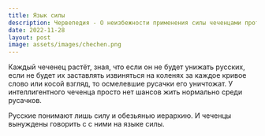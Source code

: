 ```yaml
---
title: Язык силы
description: Червепедия - О неизбежности применения силы чеченцами против русских.
date: 2022-11-28
layout: post
image: assets/images/chechen.png
---
```


<p>Каждый чеченец растёт, зная, что если он не будет унижать русских, если не будет их заставлять извиняться на коленях за каждое кривое слово или косой взгляд, то осмелевшие русачки его уничтожат. У интеллигентного чеченца просто нет шансов жить нормально среди русачков.</p>

<p>Русские понимают лишь силу и обезьянью иерархию. И чеченцы вынуждены говорить с с ними на языке силы.</p>